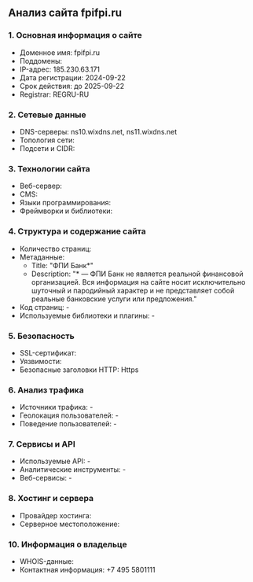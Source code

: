 ## Анализ сайта fpifpi.ru

### 1. Основная информация о сайте

* Доменное имя: fpifpi.ru
* Поддомены: 
* IP-адрес: 185.230.63.171
* Дата регистрации: 2024-09-22
* Срок действия: до 2025-09-22
* Registrar: REGRU-RU

### 2. Сетевые данные

* DNS-серверы: ns10.wixdns.net, ns11.wixdns.net
* Топология сети: 
* Подсети и CIDR: 

### 3. Технологии сайта

* Веб-сервер: 
* CMS: 
* Языки программирования: 
* Фреймворки и библиотеки: 

### 4. Структура и содержание сайта

* Количество страниц: 
* Метаданные:
    * Title: "ФПИ Банк*"
    * Description: "* — ФПИ Банк не является реальной финансовой организацией. Вся информация на сайте носит исключительно шуточный и пародийный характер и не представляет собой реальные банковские услуги или предложения."
* Код страниц: -
* Используемые библиотеки и плагины: -

### 5. Безопасность

* SSL-сертификат: 
* Уязвимости: 
* Безопасные заголовки HTTP: Https

### 6. Анализ трафика

* Источники трафика: -
* Геолокация пользователей: -
* Поведение пользователей: -

### 7. Сервисы и API

* Используемые API: -
* Аналитические инструменты: -
* Веб-сервисы: -

### 8. Хостинг и сервера

* Провайдер хостинга: 
* Серверное местоположение: 

### 10. Информация о владельце

* WHOIS-данные: 
* Контактная информация: +7 495 5801111
